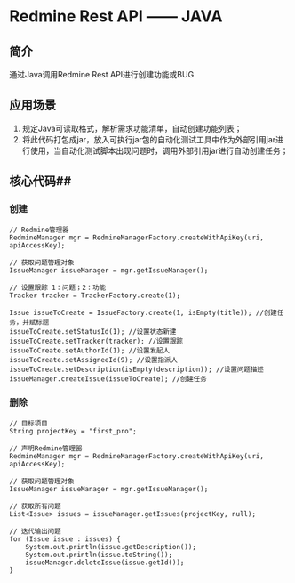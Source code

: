# Redmine Rest API —— JAVA #

## 简介 ##
通过Java调用Redmine Rest API进行创建功能或BUG

## 应用场景 ##
1. 规定Java可读取格式，解析需求功能清单，自动创建功能列表；
2. 将此代码打包成jar，放入可执行jar包的自动化测试工具中作为外部引用jar进行使用，当自动化测试脚本出现问题时，调用外部引用jar进行自动创建任务；

## 核心代码##
### 创建 ###
```
// Redmine管理器
RedmineManager mgr = RedmineManagerFactory.createWithApiKey(uri, apiAccessKey);

// 获取问题管理对象
IssueManager issueManager = mgr.getIssueManager();

// 设置跟踪 1：问题；2：功能
Tracker tracker = TrackerFactory.create(1);

Issue issueToCreate = IssueFactory.create(1, isEmpty(title)); //创建任务，并赋标题
issueToCreate.setStatusId(1); //设置状态新建
issueToCreate.setTracker(tracker); //设置跟踪
issueToCreate.setAuthorId(1); //设置发起人
issueToCreate.setAssigneeId(9); //设置指派人
issueToCreate.setDescription(isEmpty(description)); //设置问题描述
issueManager.createIssue(issueToCreate); //创建任务

```

### 删除 ###
```
// 目标项目
String projectKey = "first_pro";

// 声明Redmine管理器
RedmineManager mgr = RedmineManagerFactory.createWithApiKey(uri, apiAccessKey);

// 获取问题管理对象
IssueManager issueManager = mgr.getIssueManager();

// 获取所有问题
List<Issue> issues = issueManager.getIssues(projectKey, null);

// 迭代输出问题
for (Issue issue : issues) {
    System.out.println(issue.getDescription());
    System.out.println(issue.toString());
    issueManager.deleteIssue(issue.getId());
}
```